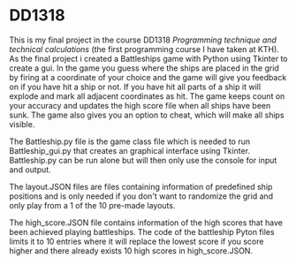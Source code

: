 # DD1318
This is my final project in the course DD1318 _Programming technique and technical calculations_ (the first programming course I have taken at KTH). As the final project i created a Battleships game with Python using Tkinter to create a gui. In the game you guess where the ships are placed in the grid by firing at a coordinate of your choice and the game will give you feedback on if you have hit a ship or not. If you have hit all parts of a ship it will explode and mark all adjacent coordinates as hit. The game keeps count on your accuracy and updates the high score file when all ships have been sunk. The game also gives you an option to cheat, which will make all ships visible.

The Battleship.py file is the game class file which is needed to run Battleship_gui.py that creates an graphical interface using Tkinter. Battleship.py can be run alone but will then only use the console for input and output.

The layout.JSON files are files containing information of predefined ship positions and is only needed if you don't want to randomize the grid and only play from a 1 of the 10 pre-made layouts.

The high_score.JSON file contains information of the high scores that have been achieved playing battleships. The code of the battleship Pyton files limits it to 10 entries where it will replace the lowest score if you score higher and there already exists 10 high scores in high_score.JSON.
